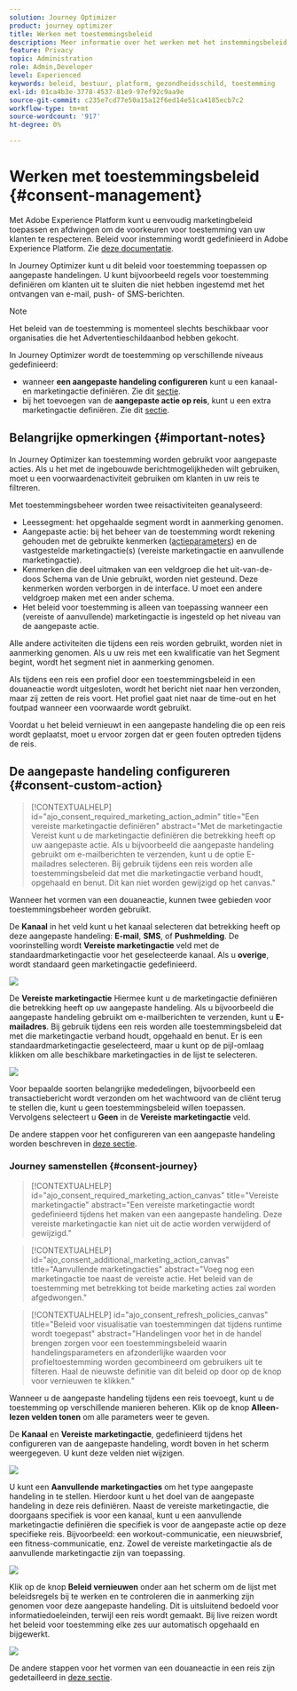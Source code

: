 ```yaml
---
solution: Journey Optimizer
product: journey optimizer
title: Werken met toestemmingsbeleid
description: Meer informatie over het werken met het instemmingsbeleid van Adobe Experience Platform
feature: Privacy
topic: Administration
role: Admin,Developer
level: Experienced
keywords: beleid, bestuur, platform, gezondheidsschild, toestemming
exl-id: 01ca4b3e-3778-4537-81e9-97ef92c9aa9e
source-git-commit: c235e7cd77e50a15a12f6ed14e51ca4185ecb7c2
workflow-type: tm+mt
source-wordcount: '917'
ht-degree: 0%

---
```


# Werken met toestemmingsbeleid {#consent-management}

Met Adobe Experience Platform kunt u eenvoudig marketingbeleid toepassen en afdwingen om de voorkeuren voor toestemming van uw klanten te respecteren. Beleid voor instemming wordt gedefinieerd in Adobe Experience Platform. Zie [deze documentatie](https://experienceleague.adobe.com/docs/experience-platform/data-governance/policies/user-guide.html#consent-policy).

In Journey Optimizer kunt u dit beleid voor toestemming toepassen op aangepaste handelingen. U kunt bijvoorbeeld regels voor toestemming definiëren om klanten uit te sluiten die niet hebben ingestemd met het ontvangen van e-mail, push- of SMS-berichten.

>[!NOTE]
>
>Het beleid van de toestemming is momenteel slechts beschikbaar voor organisaties die het Advertentieschildaanbod hebben gekocht.

In Journey Optimizer wordt de toestemming op verschillende niveaus gedefinieerd:

* wanneer **een aangepaste handeling configureren** kunt u een kanaal- en marketingactie definiëren. Zie dit [sectie](../action/consent.md#consent-custom-action).
* bij het toevoegen van de **aangepaste actie op reis**, kunt u een extra marketingactie definiëren. Zie dit [sectie](../action/consent.md#consent-journey).

## Belangrijke opmerkingen {#important-notes}

In Journey Optimizer kan toestemming worden gebruikt voor aangepaste acties. Als u het met de ingebouwde berichtmogelijkheden wilt gebruiken, moet u een voorwaardenactiviteit gebruiken om klanten in uw reis te filtreren.

Met toestemmingsbeheer worden twee reisactiviteiten geanalyseerd:

* Leessegment: het opgehaalde segment wordt in aanmerking genomen.
* Aangepaste actie: bij het beheer van de toestemming wordt rekening gehouden met de gebruikte kenmerken ([actieparameters](../action/about-custom-action-configuration.md#define-the-message-parameters)) en de vastgestelde marketingactie(s) (vereiste marketingactie en aanvullende marketingactie).
* Kenmerken die deel uitmaken van een veldgroep die het uit-van-de-doos Schema van de Unie gebruikt, worden niet gesteund. Deze kenmerken worden verborgen in de interface. U moet een andere veldgroep maken met een ander schema.
* Het beleid voor toestemming is alleen van toepassing wanneer een (vereiste of aanvullende) marketingactie is ingesteld op het niveau van de aangepaste actie.

Alle andere activiteiten die tijdens een reis worden gebruikt, worden niet in aanmerking genomen. Als u uw reis met een kwalificatie van het Segment begint, wordt het segment niet in aanmerking genomen.

Als tijdens een reis een profiel door een toestemmingsbeleid in een douaneactie wordt uitgesloten, wordt het bericht niet naar hen verzonden, maar zij zetten de reis voort. Het profiel gaat niet naar de time-out en het foutpad wanneer een voorwaarde wordt gebruikt.

Voordat u het beleid vernieuwt in een aangepaste handeling die op een reis wordt geplaatst, moet u ervoor zorgen dat er geen fouten optreden tijdens de reis.

<!--
There are two types of latency regarding the use of consent policies:

* **User latency**: the delay from the time a profile changes a consent settings to the moment it is applied in Experience Platform. This can take up to 48h. 
* **Consent policy latency**: the delay from the time a consent policy is created or updated to the moment it is applied. This can take up to 6 hours
-->

## De aangepaste handeling configureren {#consent-custom-action}

>[!CONTEXTUALHELP]
>id="ajo_consent_required_marketing_action_admin"
>title="Een vereiste marketingactie definiëren"
>abstract="Met de marketingactie Vereist kunt u de marketingactie definiëren die betrekking heeft op uw aangepaste actie. Als u bijvoorbeeld die aangepaste handeling gebruikt om e-mailberichten te verzenden, kunt u de optie E-mailadres selecteren. Bij gebruik tijdens een reis worden alle toestemmingsbeleid dat met die marketingactie verband houdt, opgehaald en benut. Dit kan niet worden gewijzigd op het canvas."

Wanneer het vormen van een douaneactie, kunnen twee gebieden voor toestemmingsbeheer worden gebruikt.

De **Kanaal** in het veld kunt u het kanaal selecteren dat betrekking heeft op deze aangepaste handeling: **E-mail**, **SMS**, of **Pushmelding**. De voorinstelling wordt **Vereiste marketingactie** veld met de standaardmarketingactie voor het geselecteerde kanaal. Als u **overige**, wordt standaard geen marketingactie gedefinieerd.

![](assets/consent1.png)

De **Vereiste marketingactie** Hiermee kunt u de marketingactie definiëren die betrekking heeft op uw aangepaste handeling. Als u bijvoorbeeld die aangepaste handeling gebruikt om e-mailberichten te verzenden, kunt u **E-mailadres**. Bij gebruik tijdens een reis worden alle toestemmingsbeleid dat met die marketingactie verband houdt, opgehaald en benut. Er is een standaardmarketingactie geselecteerd, maar u kunt op de pijl-omlaag klikken om alle beschikbare marketingacties in de lijst te selecteren.

![](assets/consent2.png)

Voor bepaalde soorten belangrijke mededelingen, bijvoorbeeld een transactiebericht wordt verzonden om het wachtwoord van de cliënt terug te stellen die, kunt u geen toestemmingsbeleid willen toepassen. Vervolgens selecteert u **Geen** in de **Vereiste marketingactie** veld.

De andere stappen voor het configureren van een aangepaste handeling worden beschreven in [deze sectie](../action/about-custom-action-configuration.md#consent-management).

### Journey samenstellen {#consent-journey}

>[!CONTEXTUALHELP]
>id="ajo_consent_required_marketing_action_canvas"
>title="Vereiste marketingactie"
>abstract="Een vereiste marketingactie wordt gedefinieerd tijdens het maken van een aangepaste handeling. Deze vereiste marketingactie kan niet uit de actie worden verwijderd of gewijzigd."

>[!CONTEXTUALHELP]
>id="ajo_consent_additional_marketing_action_canvas"
>title="Aanvullende marketingacties"
>abstract="Voeg nog een marketingactie toe naast de vereiste actie. Het beleid van de toestemming met betrekking tot beide marketing acties zal worden afgedwongen."

>[!CONTEXTUALHELP]
>id="ajo_consent_refresh_policies_canvas"
>title="Beleid voor visualisatie van toestemmingen dat tijdens runtime wordt toegepast"
>abstract="Handelingen voor het in de handel brengen zorgen voor een toestemmingsbeleid waarin handelingsparameters en afzonderlijke waarden voor profieltoestemming worden gecombineerd om gebruikers uit te filteren. Haal de nieuwste definitie van dit beleid op door op de knop voor vernieuwen te klikken."

Wanneer u de aangepaste handeling tijdens een reis toevoegt, kunt u de toestemming op verschillende manieren beheren. Klik op de knop **Alleen-lezen velden tonen** om alle parameters weer te geven.

De **Kanaal** en **Vereiste marketingactie**, gedefinieerd tijdens het configureren van de aangepaste handeling, wordt boven in het scherm weergegeven. U kunt deze velden niet wijzigen.

![](assets/consent4.png)

U kunt een **Aanvullende marketingacties** om het type aangepaste handeling in te stellen. Hierdoor kunt u het doel van de aangepaste handeling in deze reis definiëren. Naast de vereiste marketingactie, die doorgaans specifiek is voor een kanaal, kunt u een aanvullende marketingactie definiëren die specifiek is voor de aangepaste actie op deze specifieke reis. Bijvoorbeeld: een workout-communicatie, een nieuwsbrief, een fitness-communicatie, enz. Zowel de vereiste marketingactie als de aanvullende marketingactie zijn van toepassing.

![](assets/consent3.png)

Klik op de knop **Beleid vernieuwen** onder aan het scherm om de lijst met beleidsregels bij te werken en te controleren die in aanmerking zijn genomen voor deze aangepaste handeling. Dit is uitsluitend bedoeld voor informatiedoeleinden, terwijl een reis wordt gemaakt. Bij live reizen wordt het beleid voor toestemming elke zes uur automatisch opgehaald en bijgewerkt.

![](assets/consent5.png)

<!--
The following data is taken into account for consent:

* marketing actions and additional marketing actions defined in the custom action
* action parameters defined in the custom action, see this [section](../action/about-custom-action-configuration.md#define-the-message-parameters) 
* attributes used as criteria in a segment when the journey starts with a Read segment, see this [section](../building-journeys/read-segment.md) 

>[!NOTE]
>
>Please note that there can be a latency when updating the list of policies applied, refer to this [this section](../action/consent.md#important-notes).
-->

De andere stappen voor het vormen van een douaneactie in een reis zijn gedetailleerd in [deze sectie](../building-journeys/using-custom-actions.md).
